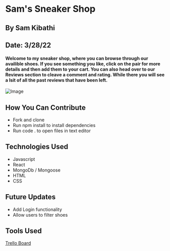 # Sam's Sneaker Shop
## By Sam Kibathi
## Date: 3/28/22

#### Welcome to my sneaker shop, where you can browse through our availible shoes. If you see something you like, click on the pair for more details and then add them to your cart. You can also head over to our Reviews section to cleave a comment and rating. While there you will see a lsit of all the past reviews that have been left.

![Image](https://static.nike.com/a/images/t_prod_ss/w_640,c_limit,f_auto/6c909290-79a8-4c89-9de1-0c6d75d7f717/air-jordan-5-jade-dc7501-300-release-date.jpg)

## How You Can Contribute
* Fork and clone
* Run npm install to install dependencies
* Run code . to open files in text editor

## Technologies Used
* Javascript
*   React
*   MongoDb / Mongoose
*  HTML
*  CSS

## Future Updates
* Add Login functionality
* Allow users to filter shoes

## Tools Used
[Trello Board](https://trello.com/b/N4HJzcGB/sams-sneaker-shop)

